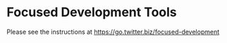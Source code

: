 # Focused Development Tools

Please see the instructions at https://go.twitter.biz/focused-development